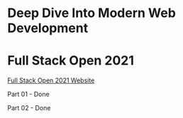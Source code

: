 # Deep Dive Into Modern Web Development

# Full Stack Open 2021

[Full Stack Open 2021 Website](https://fullstackopen.com/en/)

Part 01 - Done

Part 02 - Done

